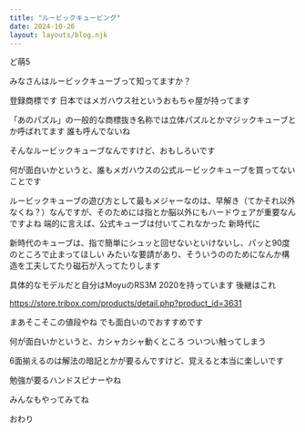 ```yaml
---
title: "ルービックキュービング"
date: 2024-10-26
layout: layouts/blog.njk
---
```

<p>ど萌5</p>

<p>みなさんはルービックキューブって知ってますか？</p>

<p>登録商標です 日本ではメガハウス社というおもちゃ屋が持ってます</p>

<p>「あのパズル」の一般的な商標抜き名称では立体パズルとかマジックキューブとか呼ばれてます 誰も呼んでないね</p>

<p>そんなルービックキューブなんですけど、おもしろいです</p>

<p>何が面白いかというと、誰もメガハウスの公式ルービックキューブを買ってないことです</p>

<p>ルービックキューブの遊び方として最もメジャーなのは、早解き（てかそれ以外なくね？）なんですが、そのためには指とか脳以外にもハードウェアが重要なんですよね 端的に言えば、公式キューブは付いてこれなかった 新時代に</p>

<p>新時代のキューブは、指で簡単にシュッと回せないといけないし、パッと90度のところで止まってほしい みたいな要請があり、そういうののためになんか構造を工夫してたり磁石が入ってたりします</p>

<p>具体的なモデルだと自分はMoyuのRS3M 2020を持っています 後継はこれ</p>

<p><a href="https://store.tribox.com/products/detail.php?product_id=3631" target="_blank" rel="noopener noreferrer">https://store.tribox.com/products/detail.php?product_id=3631</a></p>

<p>まあそこそこの値段やね でも面白いのでおすすめです</p>

<p>何が面白いかというと、カシャカシャ動くところ ついつい触ってしまう</p>

<p>6面揃えるのは解法の暗記とかが要るんですけど、覚えると本当に楽しいです</p>

<p>勉強が要るハンドスピナーやね</p>

<p>みんなもやってみてね</p>

<p>おわり</p>